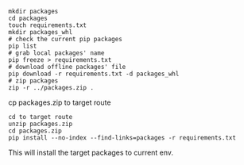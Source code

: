 ```shell
mkdir packages
cd packages
touch requirements.txt
mkdir packages_whl
# check the current pip packages
pip list
# grab local packages' name
pip freeze > requirements.txt
# download offline packages' file
pip download -r requirements.txt -d packages_whl
# zip packages
zip -r ../packages.zip .
```
cp packages.zip to target route

```shell
cd to target route
unzip packages.zip
cd packages.zip
pip install --no-index --find-links=packages -r requirements.txt
```

This will install the target packages to current env.